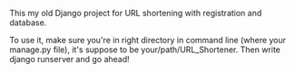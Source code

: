This my old Django project for URL shortening with registration and database.

To use it, make sure you're in right directory in command line (where your manage.py file), it's suppose to be your/path/URL_Shortener.
Then write django runserver and go ahead!
